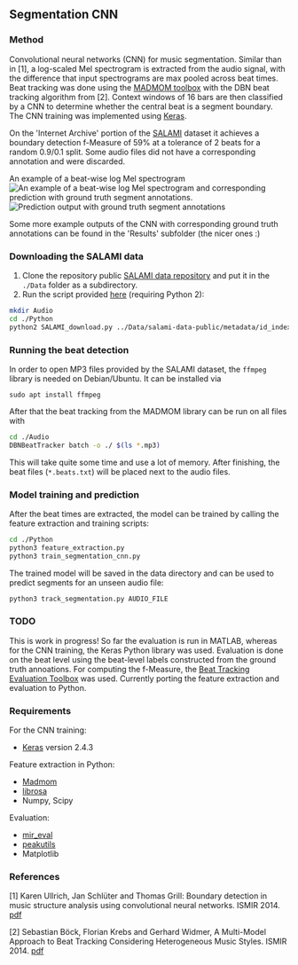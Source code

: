 ## Segmentation CNN

### Method
Convolutional neural networks (CNN) for music segmentation. Similar than in [1], a log-scaled Mel spectrogram is extracted from the audio signal, with the difference that input spectrograms are max pooled across beat times. Beat tracking was done using the [MADMOM toolbox](https://github.com/CPJKU/madmom) with the DBN beat tracking algorithm from [2]. Context windows of 16 bars are then classified by a CNN to determine whether the central beat is a segment boundary. The CNN training was implemented using [Keras](http://keras.io/).

On the 'Internet Archive' portion of the [SALAMI](http://ddmal.music.mcgill.ca/research/salami/annotations) dataset it achieves a boundary detection f-Measure of 59% at a tolerance of 2 beats for a random 0.9/0.1 split. Some audio files did not have a corresponding annotation and were discarded.

An example of a beat-wise log Mel spectrogram
![An example of a beat-wise log Mel spectrogram](Results/1279_spec.png "")
and corresponding prediction with ground truth segment annotations.
![Prediction output with ground truth segment annotations](Results/1279.png "")

Some more example outputs of the CNN with corresponding ground truth annotations can be found in the 'Results' subfolder (the nicer ones :)

### Downloading the SALAMI data

1. Clone the repository public [SALAMI data repository](https://github.com/DDMAL/salami-data-public) and put it in the `./Data` folder as a subdirectory.
2. Run the script provided [here](https://github.com/DDMAL/SALAMI/blob/master/SALAMI_download.py) (requiring Python 2):

```bash
mkdir Audio
cd ./Python
python2 SALAMI_download.py ../Data/salami-data-public/metadata/id_index_internetarchive.csv ../Audio/
```

### Running the beat detection

In order to open MP3 files provided by the SALAMI dataset, the `ffmpeg` library is needed on Debian/Ubuntu. It can be installed via

```
sudo apt install ffmpeg
```

After that the beat tracking from the MADMOM library can be run on all files with

```bash
cd ./Audio
DBNBeatTracker batch -o ./ $(ls *.mp3)
```

This will take quite some time and use a lot of memory. After finishing, the beat files  (`*.beats.txt`) will be placed next to the audio files.

### Model training and prediction

After the beat times are extracted, the model can be trained by calling the feature extraction and training scripts:

```bash
cd ./Python
python3 feature_extraction.py
python3 train_segmentation_cnn.py
```

The trained model will be saved in the data directory and can be used to predict segments for an unseen audio file:

```bash
python3 track_segmentation.py AUDIO_FILE
```

### TODO
This is work in progress! So far the evaluation is run in MATLAB, whereas for the CNN training, the Keras Python library was used. Evaluation is done on the beat level using the beat-level labels constructed from the ground truth annoations. For computing the f-Measure, the [Beat Tracking Evaluation Toolbox](https://code.soundsoftware.ac.uk/projects/beat-evaluation/) was used. Currently porting the feature extraction and evaluation to Python.

### Requirements

For the CNN training:

* [Keras](http://keras.io/) version 2.4.3

Feature extraction in Python:
* [Madmom](https://github.com/CPJKU/madmom)
* [librosa](https://github.com/librosa/librosa)
* Numpy, Scipy

Evaluation:
* [mir_eval](https://github.com/craffel/mir_eval)
* [peakutils](https://pypi.python.org/pypi/PeakUtils)
* Matplotlib


### References

[1] Karen Ullrich, Jan Schlüter and Thomas Grill: Boundary detection in music structure analysis using convolutional neural networks. ISMIR 2014. [pdf](http://www.ofai.at/~jan.schlueter/pubs/2014_ismir.pdf)

[2] Sebastian Böck, Florian Krebs and Gerhard Widmer, A Multi-Model Approach to Beat Tracking Considering Heterogeneous Music Styles. ISMIR 2014. [pdf](http://www.terasoft.com.tw/conf/ismir2014/proceedings/T108_367_Paper.pdf)



